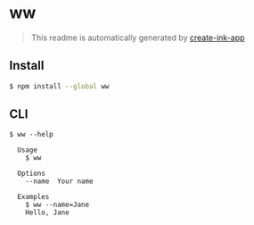 # ww

> This readme is automatically generated by [create-ink-app](https://github.com/vadimdemedes/create-ink-app)

## Install

```bash
$ npm install --global ww
```

## CLI

```
$ ww --help

  Usage
    $ ww

  Options
    --name  Your name

  Examples
    $ ww --name=Jane
    Hello, Jane
```
